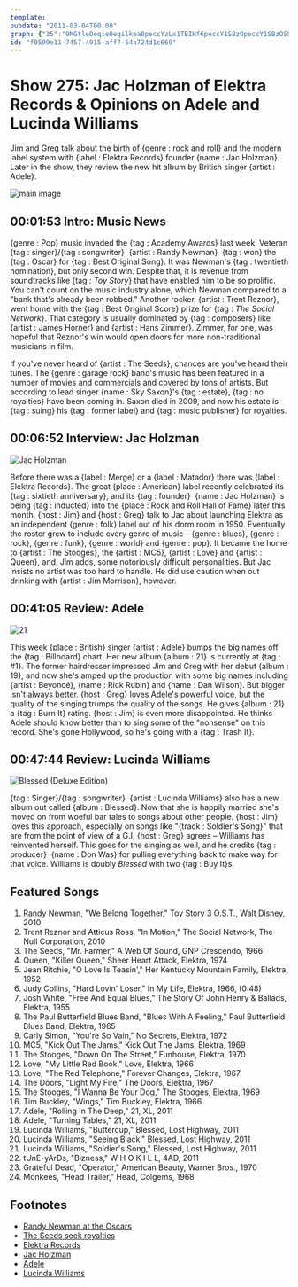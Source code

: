 ```yaml
---
template: 
pubdate: "2011-03-04T00:00"
graph: {"35":"9MGtleOeqieOeqilkea0peccYzLx1TBIHf6peccY1SBzOpeccY1SBzOS5XD11SBzOBIHf6S5XD1lkea0Ow3tVS5XD1S5XD1WI5TMOw3tVWI5TMVu7TilnpuuVu7TijXdXdBIIk8PeX2MBIIk8GNsaWBIIk8BJK8KGNsaWTH1qoN1npzTH1qoN1npzdHz4nN1npzSSGhm","BG":"0BeeKRYIAE50kvBRYIAEEw1YJWK8ogO8hn8WK8og7HDpkWK8ogDH8JtWK8og9MGtlWK8ogWK8ogxp7NgDkkEAWK8ogBMlTxWK8ogWK8ogeRBqrWK8ogdafO8WK8ogdAnUSRYIAEWK8ogWK8ogWRt85WK8ogeOQhwWK8ogzZIiAdAnUSdafO8dafO8iBnbRX01RVdafO8X01RViBnbR","1WH":"10BIB8rtut8rtutIQK39BQsAMIQK39BHm1GgMit6BQsAMX6cfdIQK39gMit6","27K":"BDOWWzLx1TBDOWWBMxpO3koZSBMxpOBMxpOMf3OkBMxpOLyF9p97qipBMxpO97qipX6cfd97qipBHm1G3koZSLyF9p"}
id: "f0599e11-7457-4915-aff7-54a724d1c669"
---
```






# Show 275: Jac Holzman of Elektra Records & Opinions on Adele and Lucinda Williams

Jim and Greg talk about the birth of {genre : rock and roll} and the modern label system with {label : Elektra Records} founder {name : Jac Holzman}. Later in the show, they review the new hit album by British singer {artist : Adele}.

![main image](https://static.soundopinions.org/images/2011/jacholzman.jpg)



## 00:01:53 Intro: Music News

{genre : Pop} music invaded the {tag : Academy Awards} last week. Veteran {tag : singer}/{tag : songwriter}  {artist : Randy Newman}  {tag : won} the {tag : Oscar} for {tag : Best Original Song}. It was Newman's {tag : twentieth nomination}, but only second win. Despite that, it is revenue from soundtracks like {tag : *Toy Story*} that have enabled him to be so prolific. You can't count on the music industry alone, which Newman compared to a "bank that's already been robbed." Another rocker, {artist : Trent Reznor}, went home with the {tag : Best Original Score} prize for {tag : *The Social Network*}. That category is usually dominated by {tag : composers} like {artist : James Horner} and {artist : Hans Zimmer}. Zimmer, for one, was hopeful that Reznor's win would open doors for more non-traditional musicians in film.

If you've never heard of {artist : The Seeds}, chances are you've heard their tunes. The {genre : garage rock} band's music has been featured in a number of movies and commercials and covered by tons of artists. But according to lead singer {name : Sky Saxon}'s {tag : estate}, {tag : no royalties} have been coming in. Saxon died in 2009, and now his estate is {tag : suing} his {tag : former label} and {tag : music publisher} for royalties.



## 00:06:52 Interview: Jac Holzman

![Jac Holzman](https://static.soundopinions.org/assets/275/BG0.jpg)

Before there was a {label : Merge} or a {label : Matador} there was {label : Elektra Records}. The great {place : American} label recently celebrated its {tag : sixtieth anniversary}, and its {tag : founder}  {name : Jac Holzman} is being {tag : inducted} into the {place : Rock and Roll Hall of Fame} later this month. {host : Jim} and {host : Greg} talk to Jac about launching Elektra as an independent {genre : folk} label out of his dorm room in 1950. Eventually the roster grew to include every genre of music – {genre : blues}, {genre : rock}, {genre : funk}, {genre : world} and {genre : pop}. It became the home to {artist : The Stooges}, the {artist : MC5}, {artist : Love} and {artist : Queen}, and, Jim adds, some notoriously difficult personalities. But Jac insists no artist was too hard to handle. He did use caution when out drinking with {artist : Jim Morrison}, however.



## 00:41:05 Review: Adele

![21](https://static.soundopinions.org/assets/275/1WH0.jpg)

This week {place : British} singer {artist : Adele} bumps the big names off the {tag : Billboard} chart. Her new album {album : 21} is currently at {tag : #1}. The former hairdresser impressed Jim and Greg with her debut {album : 19}, and now she's amped up the production with some big names including {artist : Beyoncé}, {name : Rick Rubin} and {name : Dan Wilson}. But bigger isn't always better. {host : Greg} loves Adele's powerful voice, but the quality of the singing trumps the quality of the songs. He gives {album : 21} a {tag : Burn It} rating. {host : Jim} is even more disappointed. He thinks Adele should know better than to sing some of the "nonsense" on this record. She's gone Hollywood, so he's going with a {tag : Trash It}.



## 00:47:44 Review: Lucinda Williams

![Blessed (Deluxe Edition)](https://static.soundopinions.org/assets/275/27K0.jpg)

{tag : Singer}/{tag : songwriter}  {artist : Lucinda Williams} also has a new album out called {album : Blessed}. Now that she is happily married she's moved on from woeful bar tales to songs about other people. {host : Jim} loves this approach, especially on songs like "{track : Soldier's Song}" that are from the point of view of a G.I. {host : Greg} agrees – Williams has reinvented herself. This goes for the singing as well, and he credits {tag : producer}  {name : Don Was} for pulling everything back to make way for that voice. Williams is doubly *Blessed* with two {tag : Buy It}s.



## Featured Songs

1. Randy Newman, "We Belong Together," Toy Story 3 O.S.T., Walt Disney, 2010
2. Trent Reznor and Atticus Ross, "In Motion," The Social Network, The Null Corporation, 2010
3. The Seeds, "Mr. Farmer," A Web Of Sound, GNP Crescendo, 1966
4. Queen, "Killer Queen," Sheer Heart Attack, Elektra, 1974
5. Jean Ritchie, "O Love Is Teasin'," Her Kentucky Mountain Family, Elektra, 1952
6. Judy Collins, "Hard Lovin' Loser," In My Life, Elektra, 1966, (0:48)
7. Josh White, "Free And Equal Blues," The Story Of John Henry & Ballads, Elektra, 1955
8. The Paul Butterfield Blues Band, "Blues With A Feeling," Paul Butterfield Blues Band, Elektra, 1965
9. Carly Simon, "You're So Vain," No Secrets, Elektra, 1972
10. MC5, "Kick Out The Jams," Kick Out The Jams, Elektra, 1969
11. The Stooges, "Down On The Street," Funhouse, Elektra, 1970
12. Love, "My Little Red Book," Love, Elektra, 1966
13. Love, "The Red Telephone," Forever Changes, Elektra, 1967
14. The Doors, "Light My Fire," The Doors, Elektra, 1967
15. The Stooges, "I Wanna Be Your Dog," The Stooges, Elektra, 1969
16. Tim Buckley, "Wings," Tim Buckley, Elektra, 1966
17. Adele, "Rolling In The Deep," 21, XL, 2011
18. Adele, "Turning Tables," 21, XL, 2011
19. Lucinda Williams, "Buttercup," Blessed, Lost Highway, 2011
20. Lucinda Williams, "Seeing Black," Blessed, Lost Highway, 2011
21. Lucinda Williams, "Soldier's Song," Blessed, Lost Highway, 2011
22. tUnE-yArDs, "Bizness," W H O K I L L, 4AD, 2011
23. Grateful Dead, "Operator," American Beauty, Warner Bros., 1970
24. Monkees, "Head Trailer," Head, Colgems, 1968



## Footnotes

- [Randy Newman at the Oscars](http://www.telegraph.co.uk/culture/film/oscars/8352642/Oscars-2011-Randy-Newman-wins-best-joker-award.html)
- [The Seeds seek royalties](http://www.mi2n.com/press.php3?press_nb=139363)
- [Elektra Records](http://www.elektra.com/)
- [Jac Holzman](http://www.followthemusic.com/whojac.html)
- [Adele](http://www.adele.tv/)
- [Lucinda Williams](http://lucindawilliams.com/splash-page/)